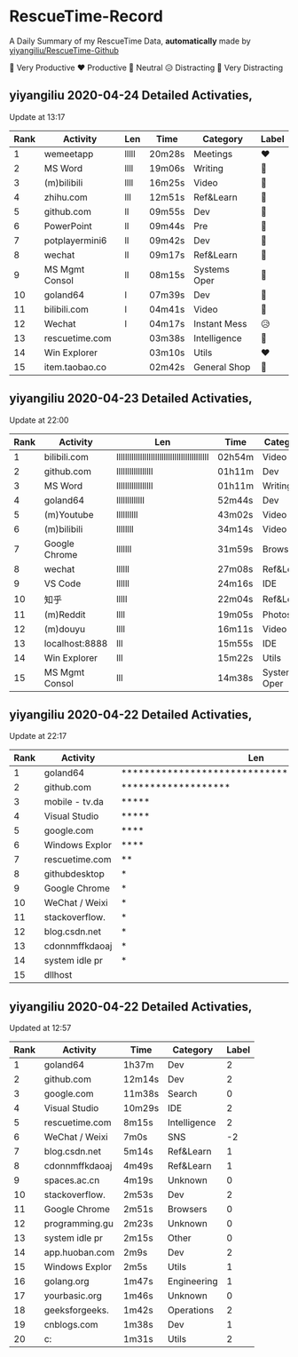 # RescueTime-Record
A Daily Summary of my RescueTime Data, **automatically** made by [yiyangiliu/RescueTime-Github](https://github.com/yiyangiliu/RescueTime-Github)

💖 Very Productive ❤ Productive 🙂 Neutral 😥 Distracting 💚 Very Distracting

## yiyangiliu 2020-04-24 Detailed Activaties, 

Update at 13:17

|Rank|Activity|Len|Time|Category|Label|
|-|-|-|-|-|-|
|1|wemeetapp|lllll|20m28s|Meetings|❤|
|2|MS Word|llll|19m06s|Writing|💖|
|3|(m)bilibili|llll|16m25s|Video|💚|
|4|zhihu.com|lll|12m51s|Ref&Learn|🙂|
|5|github.com|ll|09m55s|Dev|💖|
|6|PowerPoint|ll|09m44s|Pre|💖|
|7|potplayermini6|ll|09m42s|Dev|💖|
|8|wechat|ll|09m17s|Ref&Learn|🙂|
|9|MS Mgmt Consol|ll|08m15s|Systems Oper|💖|
|10|goland64|l|07m39s|Dev|💖|
|11|bilibili.com|l|04m41s|Video|💚|
|12|Wechat|l|04m17s|Instant Mess|😥|
|13|rescuetime.com||03m38s|Intelligence|💖|
|14|Win Explorer||03m10s|Utils|❤|
|15|item.taobao.co||02m42s|General Shop|💚|

## yiyangiliu 2020-04-23 Detailed Activaties, 

Update at 22:00

|Rank|Activity|Len|Time|Category|Label|
|-|-|-|-|-|-|
|1|bilibili.com|lllllllllllllllllllllllllllllllllllllllllll|02h54m|Video|💚|
|2|github.com|lllllllllllllllll|01h11m|Dev|💖|
|3|MS Word|lllllllllllllllll|01h11m|Writing|💖|
|4|goland64|lllllllllllll|52m44s|Dev|💖|
|5|(m)Youtube|llllllllll|43m02s|Video|💚|
|6|(m)bilibili|llllllll|34m14s|Video|💚|
|7|Google Chrome|lllllll|31m59s|Browsers|🙂|
|8|wechat|llllll|27m08s|Ref&Learn|🙂|
|9|VS Code|llllll|24m16s|IDE|💖|
|10|知乎|lllll|22m04s|Ref&Learn|❤|
|11|(m)Reddit|llll|19m05s|Photos|💚|
|12|(m)douyu|llll|16m11s|Video|💚|
|13|localhost:8888|lll|15m55s|IDE|💖|
|14|Win Explorer|lll|15m22s|Utils|❤|
|15|MS Mgmt Consol|lll|14m38s|Systems Oper|💖|

## yiyangiliu 2020-04-22 Detailed Activaties, 

Update at 22:17

|Rank|Activity|Len|Time|Category|Label| 
|-|-|-|-|-|-|
|1|goland64|***********************************************|06h15m|Dev|2|
|2|github.com|*******************|01h37m|Dev|2|
|3|mobile - tv.da|*****|26m49s|Video|-2|
|4|Visual Studio |*****|26m13s|IDE|2|
|5|google.com|****|24m38s|Search|0|
|6|Windows Explor|****|20m24s|Utils|1|
|7|rescuetime.com|**|14m20s|Intelligence|2|
|8|githubdesktop|*|08m46s|Unknown|0|
|9|Google Chrome|*|08m25s|Browsers|0|
|10|WeChat / Weixi|*|07m24s|SNS|-2|
|11|stackoverflow.|*|07m13s|Dev|2|
|12|blog.csdn.net|*|06m37s|Ref&Learn|1|
|13|cdonnmffkdaoaj|*|06m17s|Ref&Learn|1|
|14|system idle pr|*|06m1s|Other|0|
|15|dllhost||04m30s|Utils|1|

## yiyangiliu 2020-04-22 Detailed Activaties, 

Updated at 12:57

|Rank|Activity|Time|Category|Label|
|-|-|-|-|-|
|1|goland64|1h37m|Dev|2|
|2|github.com|12m14s|Dev|2|
|3|google.com|11m38s|Search|0|
|4|Visual Studio |10m29s|IDE|2|
|5|rescuetime.com|8m15s|Intelligence|2|
|6|WeChat / Weixi|7m0s|SNS|-2|
|7|blog.csdn.net|5m14s|Ref&Learn|1|
|8|cdonnmffkdaoaj|4m49s|Ref&Learn|1|
|9|spaces.ac.cn|4m19s|Unknown|0|
|10|stackoverflow.|2m53s|Dev|2|
|11|Google Chrome|2m51s|Browsers|0|
|12|programming.gu|2m23s|Unknown|0|
|13|system idle pr|2m15s|Other|0|
|14|app.huoban.com|2m9s|Dev|2|
|15|Windows Explor|2m5s|Utils|1|
|16|golang.org|1m47s|Engineering |1|
|17|yourbasic.org|1m46s|Unknown|0|
|18|geeksforgeeks.|1m42s|Operations|2|
|19|cnblogs.com|1m38s|Dev|1|
|20|c:|1m31s|Utils|2|
